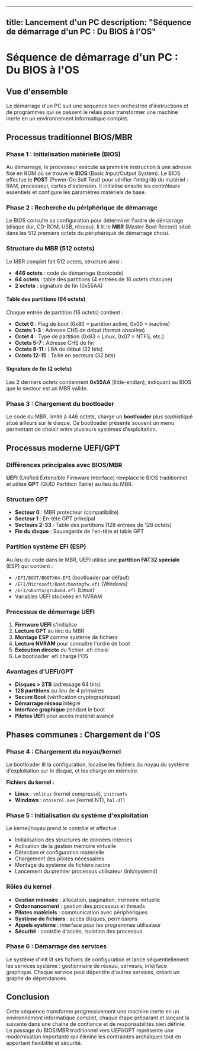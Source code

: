 
---
title: Lancement d'un PC
description: "Séquence de démarrage d'un PC : Du BIOS à l'OS"
---

# Séquence de démarrage d'un PC : Du BIOS à l'OS

## Vue d'ensemble

Le démarrage d'un PC suit une séquence bien orchestrée d'instructions et de programmes qui se passent le relais pour transformer une machine inerte en un environnement informatique complet.

## Processus traditionnel BIOS/MBR

### Phase 1 : Initialisation matérielle (BIOS)

Au démarrage, le processeur exécute sa première instruction à une adresse fixe en ROM où se trouve le **BIOS** (Basic Input/Output System). Le BIOS effectue le **POST** (Power-On Self Test) pour vérifier l'intégrité du matériel : RAM, processeur, cartes d'extension. Il initialise ensuite les contrôleurs essentiels et configure les paramètres matériels de base.

### Phase 2 : Recherche du périphérique de démarrage

Le BIOS consulte sa configuration pour déterminer l'ordre de démarrage (disque dur, CD-ROM, USB, réseau). Il lit le **MBR** (Master Boot Record) situé dans les 512 premiers octets du périphérique de démarrage choisi.

### Structure du MBR (512 octets)

Le MBR complet fait 512 octets, structuré ainsi :

- **446 octets** : code de démarrage (bootcode)
- **64 octets** : table des partitions (4 entrées de 16 octets chacune)
- **2 octets** : signature de fin (0x55AA)

#### Table des partitions (64 octets)

Chaque entrée de partition (16 octets) contient :
- **Octet 0** : Flag de boot (0x80 = partition active, 0x00 = inactive)
- **Octets 1-3** : Adresse CHS de début (format obsolète)
- **Octet 4** : Type de partition (0x83 = Linux, 0x07 = NTFS, etc.)
- **Octets 5-7** : Adresse CHS de fin
- **Octets 8-11** : LBA de début (32 bits)
- **Octets 12-15** : Taille en secteurs (32 bits)

#### Signature de fin (2 octets)

Les 2 derniers octets contiennent **0x55AA** (little-endian), indiquant au BIOS que le secteur est un MBR valide.

### Phase 3 : Chargement du bootloader

Le code du MBR, limité à 446 octets, charge un **bootloader** plus sophistiqué situé ailleurs sur le disque. Ce bootloader présente souvent un menu permettant de choisir entre plusieurs systèmes d'exploitation.

## Processus moderne UEFI/GPT

### Différences principales avec BIOS/MBR

**UEFI** (Unified Extensible Firmware Interface) remplace le BIOS traditionnel et utilise **GPT** (GUID Partition Table) au lieu du MBR.

### Structure GPT

- **Secteur 0** : MBR protecteur (compatibilité)
- **Secteur 1** : En-tête GPT principal
- **Secteurs 2-33** : Table des partitions (128 entrées de 128 octets)
- **Fin du disque** : Sauvegarde de l'en-tête et table GPT

### Partition système EFI (ESP)

Au lieu du code dans le MBR, UEFI utilise une **partition FAT32 spéciale** (ESP) qui contient :
- `/EFI/BOOT/BOOTX64.EFI` (bootloader par défaut)
- `/EFI/Microsoft/Boot/bootmgfw.efi` (Windows)
- `/EFI/ubuntu/grubx64.efi` (Linux)
- Variables UEFI stockées en NVRAM

### Processus de démarrage UEFI

1. **Firmware UEFI** s'initialise
2. **Lecture GPT** au lieu du MBR
3. **Montage ESP** comme système de fichiers
4. **Lecture NVRAM** pour connaître l'ordre de boot
5. **Exécution directe** du fichier .efi choisi
6. Le bootloader .efi charge l'OS

### Avantages d'UEFI/GPT

- **Disques > 2TB** (adressage 64 bits)
- **128 partitions** au lieu de 4 primaires
- **Secure Boot** (vérification cryptographique)
- **Démarrage réseau** intégré
- **Interface graphique** pendant le boot
- **Pilotes UEFI** pour accès matériel avancé

## Phases communes : Chargement de l'OS

### Phase 4 : Chargement du noyau/kernel

Le bootloader lit la configuration, localise les fichiers du noyau du système d'exploitation sur le disque, et les charge en mémoire.

**Fichiers du kernel :**
- **Linux** : `vmlinuz` (kernel compressé), `initramfs`
- **Windows** : `ntoskrnl.exe` (kernel NT), `hal.dll`

### Phase 5 : Initialisation du système d'exploitation

Le kernel/noyau prend le contrôle et effectue :
- Initialisation des structures de données internes
- Activation de la gestion mémoire virtuelle
- Détection et configuration matérielle
- Chargement des pilotes nécessaires
- Montage du système de fichiers racine
- Lancement du premier processus utilisateur (init/systemd)

### Rôles du kernel

- **Gestion mémoire** : allocation, pagination, mémoire virtuelle
- **Ordonnancement** : gestion des processus et threads
- **Pilotes matériels** : communication avec périphériques
- **Système de fichiers** : accès disques, permissions
- **Appels système** : interface pour les programmes utilisateur
- **Sécurité** : contrôle d'accès, isolation des processus

### Phase 6 : Démarrage des services

Le système d'init lit ses fichiers de configuration et lance séquentiellement les services système : gestionnaire de réseau, serveurs, interface graphique. Chaque service peut dépendre d'autres services, créant un graphe de dépendances.

## Conclusion

Cette séquence transforme progressivement une machine inerte en un environnement informatique complet, chaque étape préparant et lançant la suivante dans une chaîne de confiance et de responsabilités bien définie. Le passage du BIOS/MBR traditionnel vers UEFI/GPT représente une modernisation importante qui élimine les contraintes archaïques tout en apportant flexibilité et sécurité.